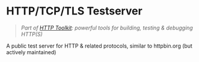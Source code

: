 # HTTP/TCP/TLS Testserver

> _Part of [HTTP Toolkit](https://httptoolkit.tech): powerful tools for building, testing & debugging HTTP(S)_

A public test server for HTTP & related protocols, similar to httpbin.org (but actively maintained)
